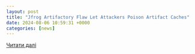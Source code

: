 ```yaml
---
layout: post
title: "Jfrog Artifactory Flaw Let Attackers Poison Artifact Caches"
date: 2024-08-06 10:59:31 +0000
categories: [news]
---
```


[Читати далі](https://cybersecuritynews.com/jfrog-artifactory-flaw/)
